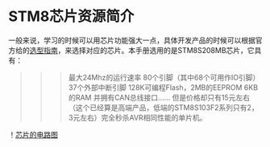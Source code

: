 # STM8芯片资源简介 #
一般来说，学习的时候可以用芯片功能强大一点，具体开发产品的时候可以根据官方给的[选型指南](http://www.st.com/internet/com/SALES_AND_MARKETING_RESOURCES/MARKETING_COMMUNICATION/MARKETING_BROCHURE/brstm8.pdf)，来选择对应的芯片。本手册选用的是STM8S208MB芯片，它具有：
>>>最大24Mhz的运行速率
>>>80个引脚（其中68个可用作IO引脚）
>>>37个外部中断引脚
>>>128K可编程Flash，2MB的EEPROM
>>>6KB的RAM
>>>并拥有CAN总线接口……
但是价格却只有15元左右（这个已经算是高端产品，低端的STM8S103F2系列只有2，3元左右）完全秒杀AVR相同性能的单片机。

！[芯片的电路图](/figures/circuit_diagram.jpg)